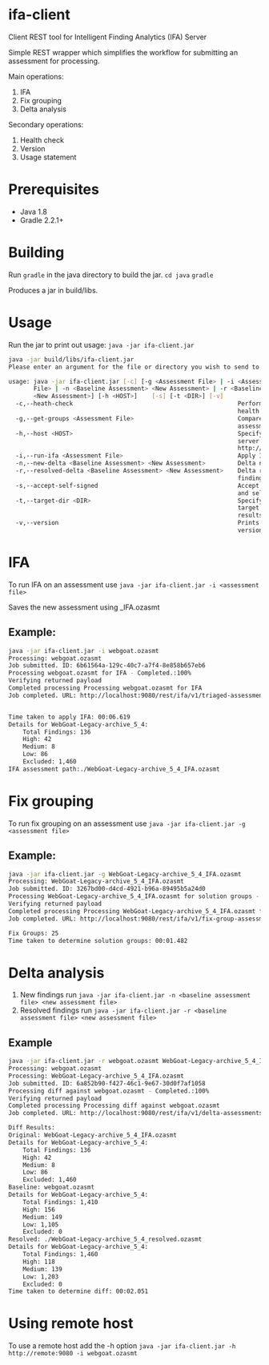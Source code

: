 # ifa-client
Client REST tool for Intelligent Finding Analytics (IFA) Server

Simple REST wrapper which simplifies the workflow for submitting an assessment for processing.

Main operations:
1) IFA
2) Fix grouping
3) Delta analysis

Secondary operations:
1) Health check
2) Version
3) Usage statement

# Prerequisites

- Java 1.8
- Gradle 2.2.1+

# Building
Run `gradle` in the java directory to build the jar.
`cd java`
`gradle`

Produces a jar in build/libs.

# Usage
Run the jar to print out usage: `java -jar ifa-client.jar`

```sh
java -jar build/libs/ifa-client.jar 
Please enter an argument for the file or directory you wish to send to the IFA server

usage: java -jar ifa-client.jar [-c] [-g <Assessment File> | -i <Assessment
       File> | -n <Baseline Assessment> <New Assessment> | -r <Baseline Assessment>
       <New Assessment>] [-h <HOST>]    [-s] [-t <DIR>] [-v]
  -c,--heath-check                                              Performs a
                                                                health check of the host
  -g,--get-groups <Assessment File>                             Compare the
                                                                assessment(s) for -a with this baseline
  -h,--host <HOST>                                              Specify the
                                                                server host. Requires the protocol, host and port number to be specified - eg
                                                                http://server_1:9080 Default value: http://localhost:9080
  -i,--run-ifa <Assessment File>                                Apply IFA filtering to specified assessment.
  -n,--new-delta <Baseline Assessment> <New Assessment>         Delta new findings. Supply the baseline assessment.
  -r,--resolved-delta <Baseline Assessment> <New Assessment>    Delta resolved
                                                                findings. Supply the baseline assessment.
  -s,--accept-self-signed                                       Accept invalid
                                                                and self signed certificates.
  -t,--target-dir <DIR>                                         Specify the
                                                                target directory to place the IFA file. This option should be used to place the
                                                                results into a fresh directory. Files of the same name will be overwritten.
  -v,--version                                                  Prints the
                                                                version of the supplied host.
```

# IFA
To run IFA on an assessment use `java -jar ifa-client.jar -i <assessment file>`

Saves the new assessment using <Application name>_IFA.ozasmt

## Example:
```sh
java -jar ifa-client.jar -i webgoat.ozasmt 
Processing: webgoat.ozasmt
Job submitted. ID: 6b61564a-129c-40c7-a7f4-8e858b657eb6
Processing webgoat.ozasmt for IFA - Completed.:100%                                                                                                                                                     
Verifying returned payload
Completed processing Processing webgoat.ozasmt for IFA                                                                                                                                                  
Job completed. URL: http://localhost:9080/rest/ifa/v1/triaged-assessments/6b61564a-129c-40c7-a7f4-8e858b657eb6


Time taken to apply IFA: 00:06.619
Details for WebGoat-Legacy-archive_5_4:
	Total Findings: 136
	High: 42
	Medium: 8
	Low: 86
	Excluded: 1,460
IFA assessment path:./WebGoat-Legacy-archive_5_4_IFA.ozasmt

```
# Fix grouping
To run fix grouping on an assessment use `java -jar ifa-client.jar -g <assessment file>`

## Example:
```sh
java -jar ifa-client.jar -g WebGoat-Legacy-archive_5_4_IFA.ozasmt
Processing: WebGoat-Legacy-archive_5_4_IFA.ozasmt
Job submitted. ID: 3267bd00-d4cd-4921-b96a-89495b5a24d0
Processing WebGoat-Legacy-archive_5_4_IFA.ozasmt for solution groups - Completed.:100%                                                                                                                  
Verifying returned payload
Completed processing Processing WebGoat-Legacy-archive_5_4_IFA.ozasmt for solution groups                                                                                                               
Job completed. URL: http://localhost:9080/rest/ifa/v1/fix-group-assessments/3267bd00-d4cd-4921-b96a-89495b5a24d0

Fix Groups: 25
Time taken to determine solution groups: 00:01.482

```

# Delta analysis
1) New findings run `java -jar ifa-client.jar -n <baseline assessment file> <new assessment file>`
2) Resolved findings run `java -jar ifa-client.jar -r <baseline assessment file> <new assessment file>`

## Example
```sh
java -jar ifa-client.jar -r webgoat.ozasmt WebGoat-Legacy-archive_5_4_IFA.ozasmt
Processing: webgoat.ozasmt
Processing: WebGoat-Legacy-archive_5_4_IFA.ozasmt
Job submitted. ID: 6a852b90-f427-46c1-9e67-30d0f7af1058
Processing diff against webgoat.ozasmt - Completed.:100%                                                                                                                                                
Verifying returned payload
Completed processing Processing diff against webgoat.ozasmt                                                                                                                                             
Job completed. URL: http://localhost:9080/rest/ifa/v1/delta-assessments/6a852b90-f427-46c1-9e67-30d0f7af1058

Diff Results:
Original: WebGoat-Legacy-archive_5_4_IFA.ozasmt
Details for WebGoat-Legacy-archive_5_4:
	Total Findings: 136
	High: 42
	Medium: 8
	Low: 86
	Excluded: 1,460
Baseline: webgoat.ozasmt
Details for WebGoat-Legacy-archive_5_4:
	Total Findings: 1,410
	High: 156
	Medium: 149
	Low: 1,105
	Excluded: 0
Resolved: ./WebGoat-Legacy-archive_5_4_resolved.ozasmt
Details for WebGoat-Legacy-archive_5_4:
	Total Findings: 1,460
	High: 118
	Medium: 139
	Low: 1,203
	Excluded: 0
Time taken to determine diff: 00:02.051
```

# Using remote host
To use a remote host add the -h option `java -jar ifa-client.jar -h http://remote:9080 -i webgoat.ozasmt`
